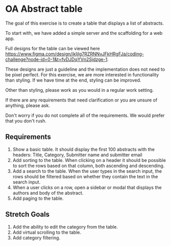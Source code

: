 # OA Abstract table 

The goal of this exercise is to create a table that displays a list of abstracts.

To start with, we have added a simple server and the scaffolding for a web app. 

Full designs for the table can be viewed here https://www.figma.com/design/ikljIg7RZRNNvJFkHRgFJa/coding-challenge?node-id=0-1&t=fvDJDqYVn2Sjdzge-1. 

These designs are just a guideline and the implementation does not need to be pixel perfect. For this exercise, we are more interested in functionality than styling. If we have time at the end, styling can be improved. 

Other than styling, please work as you would in a regular work setting. 

If there are any requirements that need clarification or you are unsure of anything, please ask.

Don't worry if you do not complete all of the requirements. We would prefer that you don't rush. 

## Requirements

1. Show a basic table. It should display the first 100 abstracts with the headers: Title, Category, Submitter name and submitter email
2. Add sorting to the table. When clicking on a header it should be possible to sort the rows based on that column, both ascending and descending.
3. Add a search to the table. When the user types in the search input, the rows should be filtered based on whether they contain the text in the search input.
4. When a user clicks on a row, open a sidebar or modal that displays the authors and body of the abstract.
5. Add paging to the table. 

## Stretch Goals

1. Add the ability to edit the category from the table.
2. Add virtual scrolling to the table.
3. Add category filtering.
